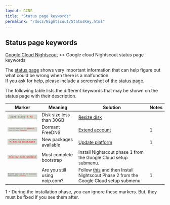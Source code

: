 ```yaml
---
layout: GCNS
title: "Status page keywords"
permalink: "/docs/Nightscout/StatusKey.html"
---
```


## Status page keywords
[Google Cloud Nightscout](./GoogleCloud.md) >> Google cloud Nightscout status page keywords  
  
The [status page](./Status.md) shows very important information that can help figure out what could be wrong when there is a malfunction.  
If you ask for help, please include a screenshot of the status page.  
  
The following table lists the different keywords that may be shown on the status page with their description.  
  
| Marker | Meaning  | Solution | Notes |  
| ------ | ------- | -------- | ------ |  
| ![](./images/DiskSizeKey.png) | Disk size less than 30GB | [Resize disk](./FullDisk.md) | |  
| ![](./images/ipMismatchCertInvalid_Key.png) | Dormant FreeDNS | [Extend account](./FreeDNS_Min_Login.md) | 1 |  
| ![](./images/MissingPackages_Key.png) | New packages available | [Update platform](./NS_SyncExecutables.md) | 1 |  
| ![](./images/MissNodeModules_Key.png) | Must complete bootstrap | Install Nightscout phase 1 from the Google Cloud setup submenu. | |  
| ![](./images/NoHostname_Key.png) | Are you still using noip.com? | Follow [this](./FreeDNS.md) and then Install Nightscout Phase 2 from the Google Cloud setup submenu. | 1 |  
  
1 - During the installation phase, you can ignore these markers.  But, they must be fixed if you see them after.  
  
